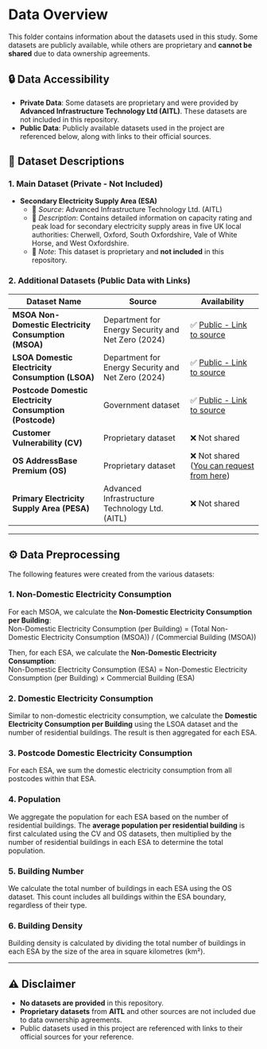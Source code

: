 # Data Overview

This folder contains information about the datasets used in this study. Some datasets are publicly available, while others are proprietary and **cannot be shared** due to data ownership agreements.  

## 🔒 Data Accessibility

- **Private Data**: Some datasets are proprietary and were provided by **Advanced Infrastructure Technology Ltd (AITL)**. These datasets are not included in this repository.  
- **Public Data**: Publicly available datasets used in the project are referenced below, along with links to their official sources.

## 📂 Dataset Descriptions

### **1. Main Dataset (Private - Not Included)**  
- **Secondary Electricity Supply Area (ESA)**  
  - 📌 *Source*: Advanced Infrastructure Technology Ltd. (AITL)  
  - 📌 *Description*: Contains detailed information on capacity rating and peak load for secondary electricity supply areas in five UK local authorities: Cherwell, Oxford, South Oxfordshire, Vale of White Horse, and West Oxfordshire.  
  - 📌 *Note*: This dataset is proprietary and **not included** in this repository.

### **2. Additional Datasets (Public Data with Links)**

| Dataset Name | Source | Availability |
|--------------|--------|--------------|
| **MSOA Non-Domestic Electricity Consumption (MSOA)** | Department for Energy Security and Net Zero (2024) | ✅ [Public - Link to source](https://www.gov.uk/government/statistical-data-sets/stacked-electricity-consumption-statistics-data) |
| **LSOA Domestic Electricity Consumption (LSOA)** | Department for Energy Security and Net Zero (2024) | ✅ [Public - Link to source](https://www.gov.uk/government/statistical-data-sets/stacked-electricity-consumption-statistics-data) |
| **Postcode Domestic Electricity Consumption (Postcode)** | Government dataset | ✅ [Public - Link to source](https://www.gov.uk/government/statistics/postcode-level-electricity-statistics-2022) |
| **Customer Vulnerability (CV)** | Proprietary dataset | ❌ Not shared |
| **OS AddressBase Premium (OS)** | Proprietary dataset | ❌ Not shared ([You can request from here](https://www.ordnancesurvey.co.uk/products/addressbase-premium))|
| **Primary Electricity Supply Area (PESA)** | Advanced Infrastructure Technology Ltd. (AITL) | ❌ Not shared |

---
## ⚙️ Data Preprocessing

The following features were created from the various datasets:

### **1. Non-Domestic Electricity Consumption**  
For each MSOA, we calculate the **Non-Domestic Electricity Consumption per Building**:<br>
Non-Domestic Electricity Consumption (per Building) = (Total Non-Domestic Electricity Consumption (MSOA)) / (Commercial Building (MSOA))<br>

Then, for each ESA, we calculate the **Non-Domestic Electricity Consumption**:<br>
Non-Domestic Electricity Consumption (ESA) = Non-Domestic Electricity Consumption (per Building) × Commercial Building (ESA)

### **2. Domestic Electricity Consumption**  
Similar to non-domestic electricity consumption, we calculate the **Domestic Electricity Consumption per Building** using the LSOA dataset and the number of residential buildings. The result is then aggregated for each ESA.

### **3. Postcode Domestic Electricity Consumption**  
For each ESA, we sum the domestic electricity consumption from all postcodes within that ESA.

### **4. Population**  
We aggregate the population for each ESA based on the number of residential buildings. The **average population per residential building** is first calculated using the CV and OS datasets, then multiplied by the number of residential buildings in each ESA to determine the total population.

### **5. Building Number**  
We calculate the total number of buildings in each ESA using the OS dataset. This count includes all buildings within the ESA boundary, regardless of their type.

### **6. Building Density**  
Building density is calculated by dividing the total number of buildings in each ESA by the size of the area in square kilometres (km²).

---
## ⚠️ Disclaimer

- **No datasets are provided** in this repository.
- **Proprietary datasets** from **AITL** and other sources are not included due to data ownership agreements.
- Public datasets used in this project are referenced with links to their official sources for your reference.
